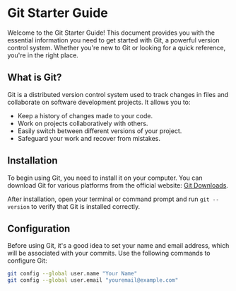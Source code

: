 # Git Starter Guide

Welcome to the Git Starter Guide! This document provides you with the essential information you need to get started with Git, a powerful version control system. Whether you're new to Git or looking for a quick reference, you're in the right place.

## What is Git?

Git is a distributed version control system used to track changes in files and collaborate on software development projects. It allows you to:

- Keep a history of changes made to your code.
- Work on projects collaboratively with others.
- Easily switch between different versions of your project.
- Safeguard your work and recover from mistakes.

## Installation

To begin using Git, you need to install it on your computer. You can download Git for various platforms from the official website: [Git Downloads](https://git-scm.com/downloads).

After installation, open your terminal or command prompt and run `git --version` to verify that Git is installed correctly.

## Configuration

Before using Git, it's a good idea to set your name and email address, which will be associated with your commits. Use the following commands to configure Git:

```bash
git config --global user.name "Your Name"
git config --global user.email "youremail@example.com"
